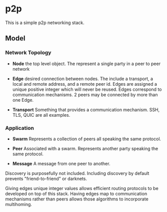 # p2p
This is a simple p2p networking stack.

## Model
### Network Topology
- **Node** the top level object. The represent a single party in a peer to peer network

- **Edge** desired connection between nodes.
The include a transport, a local and remote address, and a remote peer id.
Edges are assigned a unique positive integer which will never be reused.
Edges correspond to communication mechanisms.
2 peers may be connected by more than one Edge.

- **Transport** Something that provides a communication mechanism. SSH, TLS, QUIC are all examples.

### Application
- **Swarm** Represents a collection of peers all speaking the same protocol.

- **Peer** Associated with a swarm.
Represents another party speaking the same protocol.

- **Message** A message from one peer to another.

Discovery is purposefully not included.
Including discovery by default prevents "friend-to-friend" or darknets.

Giving edges unique integer values allows efficient routing protocols to be developed on top of this stack.
Having edges map to communication mechanisms rather than peers allows those algorithms to incorporate multihoming.
